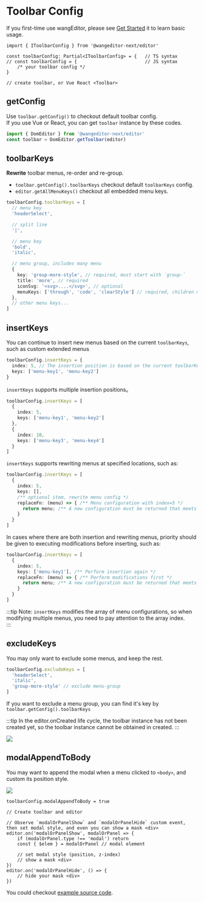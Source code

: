 # Toolbar Config

If you first-time use wangEditor, please see [Get Started](./getting-started.md) it to learn basic usage.

```ts{5}
import { IToolbarConfig } from '@wangeditor-next/editor'

const toolbarConfig: Partial<IToolbarConfig> = {   // TS syntax
// const toolbarConfig = {                         // JS syntax
    /* your toolbar config */
}

// create toolbar, or Vue React <Toolbar>
```

## getConfig

Use `toolbar.getConfig()` to checkout default toolbar config.<br>
If you use Vue or React, you can get `toolbar` instance by these codes.

```ts
import { DomEditor } from '@wangeditor-next/editor'
const toolbar = DomEditor.getToolbar(editor)
```

## toolbarKeys

**Rewrite** toolbar menus, re-order and re-group.

- `toolbar.getConfig().toolbarKeys` checkout default `toolbarKeys` config.
- `editor.getAllMenuKeys()` checkout all embedded menu keys.

```ts
toolbarConfig.toolbarKeys = [
  // menu key
  'headerSelect',

  // split line
  '|',

  // menu key
  'bold',
  'italic',

  // menu group, includes many menu
  {
    key: 'group-more-style', // required, must start with `group-`
    title: 'more', // required
    iconSvg: '<svg>....</svg>', // optional
    menuKeys: ['through', 'code', 'clearStyle'] // required, children menu keys
  },
  // other menu keys...
]
```

## insertKeys

You can continue to insert new menus based on the current `toolbarKeys`, such as custom extended menus

```ts
toolbarConfig.insertKeys = {
  index: 5, // The insertion position is based on the current toolbarKeys
  keys: ['menu-key1', 'menu-key2']
}
```

`insertKeys` supports multiple insertion positions。

```ts
toolbarConfig.insertKeys = [
  {
    index: 5,
    keys: ['menu-key1', 'menu-key2']
  },
  {
    index: 10,
    keys: ['menu-key3', 'menu-key4']
  }
]
```

`insertKeys` supports rewriting menus at specified locations, such as:

```ts
toolbarConfig.insertKeys = [
  {
    index: 5,
    keys: [],
    /** optional item, rewrite menu config */
    replaceFn: (menu) => { /** Menu configuration with index=5 */
      return menu; /** A new configuration must be returned that meets the configuration requirements */
    }
  }
]
```

In cases where there are both insertion and rewriting menus, priority should be given to executing modifications before inserting, such as:

```ts
toolbarConfig.insertKeys = [
  {
    index: 5,
    keys: ['menu-key1'], /** Perform insertion again */ 
    replaceFn: (menu) => { /** Perform modifications first */
      return menu; /** A new configuration must be returned that meets the configuration requirements */
    }
  }
]
```

:::tip
Note: `insertKeys` modifies the array of menu configurations, so when modifying multiple menus, you need to pay attention to the array index. <br>
:::



## excludeKeys

You may only want to exclude some menus, and keep the rest.

```ts
toolbarConfig.excludeKeys = [
  'headerSelect',
  'italic',
  'group-more-style' // exclude menu-group
]
```

If you want to exclude a menu group, you can find it's key by `toolbar.getConfig().toolbarKeys`

:::tip
In the editor.onCreated life cycle, the toolbar instance has not been created yet, so the toolbar instance cannot be obtained in created.
:::

![](/image/exclude-group-en.png)

## modalAppendToBody

You may want to append the modal when a menu clicked to `<body>`, and custom its position style.

![](/image/modal-appendTo-body-en.png)

```ts{1}
toolbarConfig.modalAppendToBody = true

// Create toolbar and editor

// Observe `modalOrPanelShow` and `modalOrPanelHide` custom event, then set modal style, and even you can show a mask <div>
editor.on('modalOrPanelShow', modalOrPanel => {
    if (modalOrPanel.type !== 'modal') return
    const { $elem } = modalOrPanel // modal element

    // set modal style (position, z-index)
    // show a mask <div>
})
editor.on('modalOrPanelHide', () => {
    // hide your mask <div>
})
```

You could checkout [example source code](https://github.com/wangeditor-next/wangEditor-next/blob/master/packages/editor/examples/modal-appendTo-body.html).

